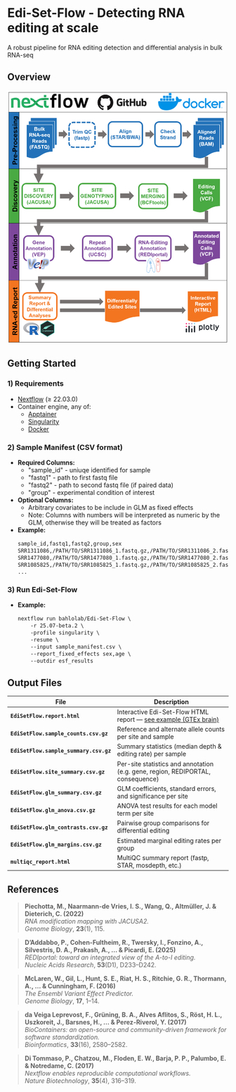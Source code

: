 # Edi-Set-Flow - Detecting RNA editing at scale
A robust pipeline for RNA editing detection and differential analysis in bulk RNA-seq

## Overview
<p align="center"><img src="img/Edi-Set-Flow.png"/></p>

## Getting Started

### 1) Requirements
- [Nextflow](https://www.nextflow.io/) (≥ 22.03.0)
- Container engine, any of:
    - [Apptainer](https://apptainer.org/)
    - [Singularity](https://docs.sylabs.io/guides/3.5/user-guide/index.html)
    - [Docker](https://www.docker.com/)

### 2) Sample Manifest (CSV format)
- **Required Columns:**
    - "sample_id" - uniuqe identified for sample
    - "fastq1" - path to first fastq file
    - "fastq2" - path to second fastq file (if paired data)
    - "group" - experimental condition of interest
- **Optional Columns:**
    - Arbitrary covariates to be include in GLM as fixed effects
    - Note: Columns with numbers will be interpreted as numeric by the GLM, otherwise they will be treated as factors
- **Example:**
     ```
    sample_id,fastq1,fastq2,group,sex
    SRR1311086,/PATH/TO/SRR1311086_1.fastq.gz,/PATH/TO/SRR1311086_2.fastq.gz,cortex,male,62
    SRR1477080,/PATH/TO/SRR1477080_1.fastq.gz,/PATH/TO/SRR1477080_2.fastq.gz,cerebellum,female,63
    SRR1085825,/PATH/TO/SRR1085825_1.fastq.gz,/PATH/TO/SRR1085825_2.fastq.gz,hippocampus,male,64
    ...
    ```

### 3) Run Edi-Set-Flow
- **Example:**
    ```{bash}
    nextflow run bahlolab/Edi-Set-Flow \
        -r 25.07-beta.2 \
        -profile singularity \
        -resume \
        --input sample_manifest.csv \
        --report_fixed_effects sex,age \
        --outdir esf_results
    ```

## Output Files

| File | Description |
|------|-------------|
| **`EdiSetFlow.report.html`** | Interactive Edi-Set-Flow HTML report &mdash; [see example (GTEx brain)](https://bahlolab.github.io/Edi-Set-Flow/) |
| **`EdiSetFlow.sample_counts.csv.gz`** | Reference and alternate allele counts per site and sample |
| **`EdiSetFlow.sample_summary.csv.gz`** | Summary statistics (median depth & editing rate) per sample |
| **`EdiSetFlow.site_summary.csv.gz`** | Per-site statistics and annotation (e.g. gene, region, REDIPORTAL, consequence) |
| **`EdiSetFlow.glm_summary.csv.gz`** | GLM coefficients, standard errors, and significance per site |
| **`EdiSetFlow.glm_anova.csv.gz`** | ANOVA test results for each model term per site |
| **`EdiSetFlow.glm_contrasts.csv.gz`** | Pairwise group comparisons for differential editing |
| **`EdiSetFlow.glm_margins.csv.gz`** | Estimated marginal editing rates per group |
| **`multiqc_report.html`** | MultiQC summary report (fastp, STAR, mosdepth, etc.) |


## References
> **Piechotta, M., Naarmann-de Vries, I. S., Wang, Q., Altmüller, J. & Dieterich, C. (2022)**  
> _RNA modification mapping with JACUSA2._  
> _Genome Biology_, **23**(1), 115.

> **D’Addabbo, P., Cohen-Fultheim, R., Twersky, I., Fonzino, A., Silvestris, D. A., Prakash, A., … & Picardi, E. (2025)**  
> _REDIportal: toward an integrated view of the A-to-I editing._  
> _Nucleic Acids Research_, **53**(D1), D233–D242.

> **McLaren, W., Gil, L., Hunt, S. E., Riat, H. S., Ritchie, G. R., Thormann, A., … & Cunningham, F. (2016)**  
> _The Ensembl Variant Effect Predictor._  
> _Genome Biology_, **17**, 1–14.

> **da Veiga Leprevost, F., Grüning, B. A., Alves Aflitos, S., Röst, H. L., Uszkoreit, J., Barsnes, H., … & Perez-Riverol, Y. (2017)**  
> _BioContainers: an open-source and community-driven framework for software standardization._  
> _Bioinformatics_, **33**(16), 2580–2582.

> **Di Tommaso, P., Chatzou, M., Floden, E. W., Barja, P. P., Palumbo, E. & Notredame, C. (2017)**  
> _Nextflow enables reproducible computational workflows._  
> _Nature Biotechnology_, **35**(4), 316–319.